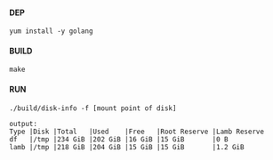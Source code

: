 
#### DEP
```
yum install -y golang
```

#### BUILD
`make`

#### RUN
```
./build/disk-info -f [mount point of disk]
```


```
output:
Type |Disk |Total   |Used    |Free   |Root Reserve |Lamb Reserve
df   |/tmp |234 GiB |202 GiB |16 GiB |15 GiB       |0 B
lamb |/tmp |218 GiB |204 GiB |15 GiB |15 GiB       |1.2 GiB

```
